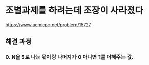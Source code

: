 # 조별과제를 하려는데 조장이 사라졌다
https://www.acmicpc.net/problem/15727
## 해결 과정
### 0. N을 5로 나눈 몫이랑 나머지가 0 아니면 1를 더해주는 값.
